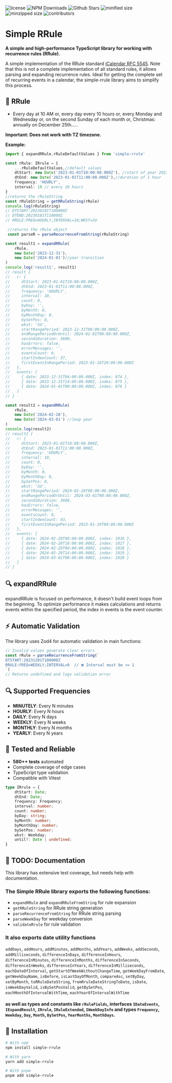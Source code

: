 <p>
  <img alt="license" src="https://img.shields.io/github/license/jonasgedrat/simple-rrule"/>
  <img alt="NPM Downloads" src="https://img.shields.io/npm/dy/simple-rrule"/>
  <img alt="Github Stars" src="https://badgen.net/github/stars/jonasgedrat/simple-rrule" />
  <img alt="minified size" src="https://img.shields.io/bundlephobia/min/simple-rrule" />
  <img alt="minzipped size" src="https://img.shields.io/bundlephobia/minzip/simple-rrule" />
  <img alt="contributors" src="https://img.shields.io/github/contributors/jonasgedrat/simple-rrule" />
</p>

# Simple RRule
**A simple and high-performance TypeScript library for working with recurrence rules (RRule).**

A simple implementation of the RRule standard [iCalendar RFC 5545](https://tools.ietf.org/html/rfc5545). Note that this is not a complete implementation of all standard rules, it allows parsing and expanding recurrence rules. Ideal for getting the complete set of recurring events in a calendar, the simple-rrule library aims to simplify this process.

## 🎯 RRule
- Every day at 10 AM or, every day every 10 hours or, every Monday and Wednesday or, on the second Sunday of each month or, Christmas: annually on December 25th.....

**Important: Does not work with TZ timezone.**

**Example:**
```typescript
import { expandRRule,rRuleDefaultValues } from 'simple-rrule'

const rRule: IRrule = {
    ...rRuleDefaultValues,//default values
    dtStart: new Date('2023-01-01T10:00:00.000Z'), //start of year 2023
    dtEnd: new Date('2023-01-01T11:00:00.000Z'),//duration of 1 hour          
    frequency: 'HOURLY',
    interval: 10 // every 10 hours
}
//returns the rRuleString
const rRuleString = getRRuleString(rRule)
console.log(rRuleString)
// DTSTART:20230101T100000Z
// DTEND:20230101T110000Z
// RRULE:FREQ=HOURLY;INTERVAL=10;WKST=SU

 //returns the rRule object
 const parseR = parseRecurrenceFromString(rRuleString)

const result1 = expandRRule(
    rRule,
    new Date('2023-12-31'),
    new Date('2024-01-01')//year transition
)
console.log('result1', result1)
// result {
//   r: {
//     dtStart: 2023-01-01T10:00:00.000Z,
//     dtEnd: 2023-01-01T11:00:00.000Z,
//     frequency: 'HOURLY',
//     interval: 10,
//     count: 0,
//     byDay: '',
//     byMonth: 0,
//     byMonthDay: 0,
//     bySetPos: 0,
//     wkst: 'SU',
//     startRangePeriod: 2023-12-31T00:00:00.000Z,
//     endRangePeriodOrUntil: 2024-01-01T00:00:00.000Z,
//     secondsDuration: 3600,
//     hasErrors: false,
//     errorMessages: '',
//     eventsCount: 0,
//     startIndexCount: 37,
//     firstEventInRangePeriod: 2023-01-16T20:00:00.000Z
//   },
//   events: [
//     { date: 2023-12-31T04:00:00.000Z, index: 874 },
//     { date: 2023-12-31T14:00:00.000Z, index: 875 },
//     { date: 2024-01-01T00:00:00.000Z, index: 876 }
//   ]
// }

const result2 = expandRRule(
    rRule,
    new Date('2024-02-28'),
    new Date('2024-03-01') //leap year
)
console.log(result2)
// result2 {
//   r: {
//     dtStart: 2023-01-01T10:00:00.000Z,
//     dtEnd: 2023-01-01T11:00:00.000Z,
//     frequency: 'HOURLY',
//     interval: 10,
//     count: 0,
//     byDay: '',
//     byMonth: 0,
//     byMonthDay: 0,
//     bySetPos: 0,
//     wkst: 'SU',
//     startRangePeriod: 2024-02-28T00:00:00.000Z,
//     endRangePeriodOrUntil: 2024-03-01T00:00:00.000Z,
//     secondsDuration: 3600,
//     hasErrors: false,
//     errorMessages: '',
//     eventsCount: 0,
//     startIndexCount: 43,
//     firstEventInRangePeriod: 2023-01-19T08:00:00.000Z
//   },
//   events: [
//     { date: 2024-02-28T08:00:00.000Z, index: 1016 },
//     { date: 2024-02-28T18:00:00.000Z, index: 1017 },
//     { date: 2024-02-29T04:00:00.000Z, index: 1018 },
//     { date: 2024-02-29T14:00:00.000Z, index: 1019 },
//     { date: 2024-03-01T00:00:00.000Z, index: 1020 }
//   ]
// }
```

## 🔍 expandRRule
expandRRule is focused on performance, it doesn't build event loops from the beginning.
To optimize performance it makes calculations and returns events within the specified period, the index in events is the event counter.
## ⚡ Automatic Validation

The library uses Zod4 for automatic validation in main functions:

```typescript
// Invalid values generate clear errors
const rRule = parseRecurrenceFromString(`
DTSTART:20231201T100000Z
RRULE:FREQ=WEEKLY;INTERVAL=0  // ❌ Interval must be >= 1
`)
// Returns undefined and logs validation error
```
## 🔍 Supported Frequencies

- **MINUTELY**: Every N minutes  
- **HOURLY**: Every N hours
- **DAILY**: Every N days
- **WEEKLY**: Every N weeks
- **MONTHLY**: Every N months
- **YEARLY**: Every N years
## 🧪 Tested and Reliable

- **580++ tests** automated
- Complete coverage of edge cases
- TypeScript type validation
- Compatible with Vitest

```typescript
type IRrule = {
    dtStart: Date;
    dtEnd: Date;
    frequency: Frequency;
    interval: number;
    count: number;
    byDay: string;
    byMonth: number;
    byMonthDay: number;
    bySetPos: number;
    wkst: Weekday;
    until?: Date | undefined;
}

```


## 🔧 TODO: Documentation
This library has extensive test coverage, but needs help with documentation.


### The Simple RRule library exports the following functions: 
- `expandRRule` and `expandRRuleFromString` for rule expansion
- `getRRuleString` for RRule string generation 
- `parseRecurrenceFromString` for RRule string parsing
- `parseWeekDay` for weekday conversion
- `validateRrule` for rule validation

### It also exports date utility functions
`addDays`, `addHours`, `addMinutes`, `addMonths`, `addYears`, `addWeeks`, `addSeconds`, `addMilliseconds`, `differenceInDays`, `differenceInHours`, `differenceInMinutes`, `differenceInMonths`, `differenceInSeconds`, `differenceInWeeks`, `differenceInYears`, `differenceInMilliseconds`, `eachDateOfInterval`, `getStartOfWeekWithoutChangeTime`, `getWeekDayFromDate`, `getWeekDayName`, `isBefore`, `isLastDayOfMonth`, `compareAsc`, `setByDay`, `setByMonth`, `toRRuleDateString`, `fromRruleDateStringToDate`, `isDate`, `isWeekDayValid`, `isBySetPosValid`, `getBySetPos`, `eachMonthOfIntervalWithTime`, `eachYearOfIntervalWithTime`
#### as well as types and constants like   `rRuleFields`, interfaces `IDateEvents`, `IExpandResult`, `IRrule`, `IRuleExtended`, `IWeekDayInfo` and types `Frequency`, `Weekday`, `Day`, `Month`, `BySetPos`, `YearMonths`, `MonthDays`.


## 🚀 Installation

```bash
# With npm
npm install simple-rrule

# With yarn
yarn add simple-rrule

# With pnpm
pnpm add simple-rrule
```



